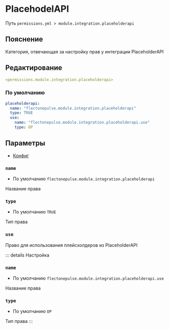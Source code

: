 # PlacehodelAPI
Путь `permissions.yml > module.integration.placeholderapi`

## Пояснение
Категория, отвечающая за настройку прав у интеграции PlaceholderAPI

## Редактирование
```yaml
<permissions.module.integration.placeholderapi>
```

### По умолчанию
```yaml
placeholderapi:
  name: "flectonepulse.module.integration.placeholderapi"
  type: TRUE
  use:
    name: "flectonepulse.module.integration.placeholderapi.use"
    type: OP
```

## Параметры

- [Конфиг](/en/config/module/integration/placeholderapi/)

### `name`
- По умолчанию `flectonepulse.module.integration.placeholderapi`

Название права

### `type`
- По умолчанию `TRUE`

Тип права

### `use`

Право для использования плейсхолдеров из PlaceholderAPI

::: details Настройка
### `name`
- По умолчанию `flectonepulse.module.integration.placeholderapi.use`

Название права

### `type`
- По умолчанию `OP`

Тип права
:::

<!--@include: @/en/parts/permission.md-->

